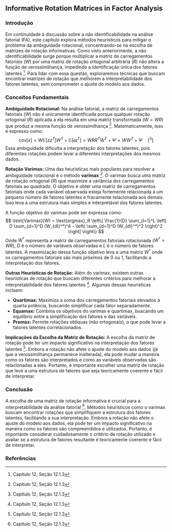 ## Informative Rotation Matrices in Factor Analysis
### Introdução
Em continuidade à discussão sobre a não identificabilidade na análise fatorial (FA), este capítulo explora métodos heurísticos para mitigar o problema da ambiguidade rotacional, concentrando-se na escolha de matrizes de rotação informativas. Como visto anteriormente, a não identificabilidade surge porque multiplicar a matriz de carregamentos fatoriais ($W$) por uma matriz de rotação ortogonal arbitrária ($R$) não altera a função de verossimilhança, impedindo a identificação única dos fatores latentes [^3]. Para lidar com essa questão, exploraremos técnicas que buscam encontrar matrizes de rotação que melhorem a interpretabilidade dos fatores latentes, sem comprometer o ajuste do modelo aos dados.

### Conceitos Fundamentais
**Ambiguidade Rotacional:** Na análise fatorial, a matriz de carregamentos fatoriais ($W$) não é unicamente identificada porque qualquer rotação ortogonal ($R$) aplicada a ela resulta em uma matriz transformada ($W = WR$) que produz a mesma função de verossimilhança [^3]. Matematicamente, isso é expresso como:
$$ \text{cov}[x] = W \mathbb{E}[zz^T]W^T + \mathbb{E}[\epsilon \epsilon^T] = WRR^TW^T + \Psi = WW^T + \Psi \quad [^3] $$
Essa ambiguidade dificulta a interpretação dos fatores latentes, pois diferentes rotações podem levar a diferentes interpretações dos mesmos dados.

**Rotação Varimax:** Uma das heurísticas mais populares para resolver a ambiguidade rotacional é o método **varimax** [^5]. O varimax busca uma matriz de rotação ortogonal ($R$) que maximize a variância dos carregamentos fatoriais ao quadrado. O objetivo é obter uma matriz de carregamentos fatoriais onde cada variável observada esteja fortemente relacionada a um pequeno número de fatores latentes e fracamente relacionada aos demais. Isso leva a uma estrutura mais simples e interpretável dos fatores latentes.

A função objetivo do varimax pode ser expressa como:
$$ \text{Varimax}(W) = \text{argmax}_R \left\{ \frac{1}{D} \sum_{l=1}^L \left[ D \sum_{d=1}^D (W_{dl}^*)^4 - \left( \sum_{d=1}^D (W_{dl}^*)^2 \right)^2 \right] \right\} $$
Onde $W^*$ representa a matriz de carregamentos fatoriais rotacionada ($W^* = WR$), $D$ é o número de variáveis observadas e $L$ é o número de fatores latentes. A maximização dessa função objetivo leva a uma matriz $W^*$ onde os carregamentos fatoriais são mais próximos de 0 ou 1, facilitando a interpretação dos fatores.

**Outras Heurísticas de Rotação:** Além do varimax, existem outras heurísticas de rotação que buscam diferentes critérios para melhorar a interpretabilidade dos fatores latentes [^5]. Algumas dessas heurísticas incluem:

*   **Quartimax:** Maximiza a soma dos carregamentos fatoriais elevados à quarta potência, buscando simplificar cada fator separadamente.
*   **Equamax:** Combina os objetivos do varimax e quartimax, buscando um equilíbrio entre a simplificação dos fatores e das variáveis.
*   **Promax:** Permite rotações oblíquas (não ortogonais), o que pode levar a fatores latentes correlacionados.

**Implicações da Escolha da Matriz de Rotação:** A escolha da matriz de rotação pode ter um impacto significativo na interpretação dos fatores latentes [^3]. Embora a rotação não afete o ajuste do modelo aos dados (já que a verossimilhança permanece inalterada), ela pode mudar a maneira como os fatores são interpretados e como as variáveis observadas são relacionadas a eles. Portanto, é importante escolher uma matriz de rotação que leve a uma estrutura de fatores que seja teoricamente coerente e fácil de interpretar.

### Conclusão
A escolha de uma matriz de rotação informativa é crucial para a interpretabilidade da análise fatorial [^3]. Métodos heurísticos como o varimax buscam encontrar rotações que simplifiquem a estrutura dos fatores latentes, facilitando a sua interpretação. Embora a rotação não afete o ajuste do modelo aos dados, ela pode ter um impacto significativo na maneira como os fatores são compreendidos e utilizados. Portanto, é importante considerar cuidadosamente o critério de rotação utilizado e avaliar se a estrutura de fatores resultante é teoricamente coerente e fácil de interpretar.
### Referências
[^3]: Capítulo 12, Seção 12.1.3
[^5]: Capítulo 12, Seção 12.1.3

<!-- END -->